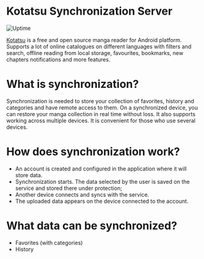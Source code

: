 # Kotatsu Synchronization Server

![Uptime](http://rumblur.space:19999/api/v1/badge.svg?refresh=120&chart=users.uptime&dimension=kotatsu&label=uptime&value_color=grey:null%7Cred%3C=0%7Cblue)

[Kotatsu](https://github.com/KotatsuApp/Kotatsu) is a free and open source manga reader for Android platform. Supports a lot of online catalogues on different languages with filters and search, offline reading from local storage, favourites, bookmarks, new chapters notifications and more features.

# What is synchronization?
Synchronization is needed to store your collection of favorites, history and categories and have remote access to them. On a synchronized device, you can restore your manga collection in real time without loss. It also supports working across multiple devices. It is convenient for those who use several devices.

# How does synchronization work?
 - An account is created and configured in the application where it will store data.
 - Synchronization starts. The data selected by the user is saved on the service and stored there under protection;
 - Another device connects and syncs with the service.
 - The uploaded data appears on the device connected to the account.

# What data can be synchronized?
 - Favorites (with categories)
 - History